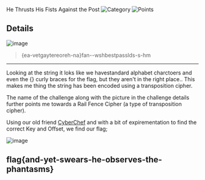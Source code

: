 He Thrusts His Fists Against the Post
![Category](http://img.shields.io/badge/Category-Cryptography-orange?style=for-the-badge) ![Points](http://img.shields.io/badge/Points-100-brightgreen?style=for-the-badge)

## Details

![image](https://user-images.githubusercontent.com/73170900/137745677-58c19926-95be-417a-95c0-bb690bb15c72.png)

> {ea-vetgaytereoreh-na}fan--wshbestpasslds-s-hm
---

Looking at the string it loks like we havestandard alphabet charctoers and even the {} curly braces for the flag, but they aren't in the right place.. 
This makes me thing the string has been encoded using a transposition cipher.

The name of the challenge along with the picture in the challenge details further points me towards a Rail Fence Cipher (a type of transposition cipher).

Using our old friend [CyberChef](https://gchq.github.io/CyberChef/#recipe=Rail_Fence_Cipher_Decode(4,74)&input=e2VhLXZldGdheXRlcmVvcmVoLW5hfWZhbi0td3NoYmVzdHBhc3NsZHMtcy1obQ) and with a bit of expirementation to find the correct Key and Offset, we find our flag;

![image](https://user-images.githubusercontent.com/73170900/137747012-4017ccea-1498-4bdc-a6e3-6a20dbd0ad75.png)

## flag{and-yet-swears-he-observes-the-phantasms}
